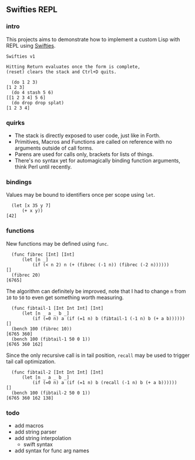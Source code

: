 ## Swifties REPL

### intro
This projects aims to demonstrate how to implement a custom Lisp with REPL using [Swifties](https://github.com/codr7/swifties).

```
Swifties v1

Hitting Return evaluates once the form is complete,
(reset) clears the stack and Ctrl+D quits.

  (do 1 2 3)
[1 2 3]
  (do 4 stash 5 6)
[[1 2 3 4] 5 6]
  (do drop drop splat)
[1 2 3 4]
```

### quirks
- The stack is directly exposed to user code, just like in Forth.
- Primitives, Macros and Functions are called on reference with no arguments outside of call forms.
- Parens are used for calls only, brackets for lists of things.
- There's no syntax yet for automagically binding function arguments, think Perl until recently.

### bindings
Values may be bound to identifiers once per scope using `let`.

```
  (let [x 35 y 7]
      (+ x y))
[42]
```

### functions
New functions may be defined using `func`.

```
  (func fibrec [Int] [Int]
      (let [n _]
          (if (< n 2) n (+ (fibrec (-1 n)) (fibrec (-2 n))))))
[]
  (fibrec 20)
[6765]
```
The algorithm can definitely be improved, note that I had to change `n` from `10` to `50` to even get something worth measuring.

```
  (func fibtail-1 [Int Int Int] [Int]
      (let [n _ a _ b _]
          (if (=0 n) a (if (=1 n) b (fibtail-1 (-1 n) b (+ a b))))))
[]
  (bench 100 (fibrec 10))
[6765 360]
  (bench 100 (fibtail-1 50 0 1))
[6765 360 162]
```

Since the only recursive call is in tail position, `recall` may be used to trigger tail call optimization.

```
  (func fibtail-2 [Int Int Int] [Int]
      (let [n _ a _ b _]
          (if (=0 n) a (if (=1 n) b (recall (-1 n) b (+ a b))))))
[]
  (bench 100 (fibtail-2 50 0 1))
[6765 360 162 138]
```

### todo
- add macros
- add string parser
- add string interpolation
    - swift syntax
- add syntax for func arg names
